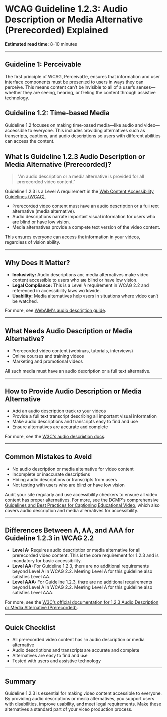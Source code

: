 <!--
title: 1.2.3 - Audio Description or Media Alternative (Prerecorded)
series: Making the Web Accessible for All
description: A practical guide to WCAG Guideline 1.2.3 (Audio Description or Media Alternative, Prerecorded)—what it means, why it matters, and how to make video content accessible for users who are blind or have low vision.
keywords: wcag 1.2.3, audio description, media alternative, accessibility, video accessibility, web standards, digital inclusion
image: WCAG-Series-1.2.3.png
imageAlt: Blue text on yellow background saying, "Web Content Accessibiilty Guiedlines (WCAG) 1.2.3 Explained, Audio Description or Media Alternative (Prerecorded)"
status: published
date: 2025-07-01
excerpt: This guideline ensures video content is accessible for users who are blind or have low vision with audio descriptions or media alternatives.
next: /wcag/WCAG-Guideline-1-2-4-Captions-Live-Explained, Guideline 1.2.4 - Captions (Live)
previous: /wcag/WCAG-Guideline-1-2-2-Captions-Prerecorded-Explained, Guideline 1.2.2 - Captions (Prerecorded)
-->

# **WCAG Guideline 1.2.3: Audio Description or Media Alternative (Prerecorded) Explained**

**Estimated read time:** 8–10 minutes

---

## **Guideline 1: Perceivable**

The first principle of WCAG, Perceivable, ensures that information and user interface components must be presented to users in ways they can perceive. This means content can’t be invisible to all of a user’s senses—whether they are seeing, hearing, or feeling the content through assistive technology.

## **Guideline 1.2: Time-based Media**

Guideline 1.2 focuses on making time-based media—like audio and video—accessible to everyone. This includes providing alternatives such as transcripts, captions, and audio descriptions so users with different abilities can access the content.

## **What Is Guideline 1.2.3 Audio Description or Media Alternative (Prerecorded)?**

<!-- [Illustration: Video player with audio description and transcript overlay] -->

> "An audio description or a media alternative is provided for all prerecorded video content."

Guideline 1.2.3 is a Level A requirement in the [Web Content Accessibility Guidelines (WCAG)](https://www.w3.org/WAI/WCAG22/quickref/#audio-description-or-media-alternative-prerecorded).

- Prerecorded video content must have an audio description or a full text alternative (media alternative).
- Audio descriptions narrate important visual information for users who are blind or have low vision.
- Media alternatives provide a complete text version of the video content.

This ensures everyone can access the information in your videos, regardless of vision ability.

---

## **Why Does It Matter?**

<!-- [Infographic: Video player, audio description icon, transcript] -->

- **Inclusivity:** Audio descriptions and media alternatives make video content accessible to users who are blind or have low vision.
- **Legal Compliance:** This is a Level A requirement in WCAG 2.2 and referenced in accessibility laws worldwide.
- **Usability:** Media alternatives help users in situations where video can’t be watched.

For more, see [WebAIM's audio description guide](https://webaim.org/techniques/captions/#descriptions).

---

## **What Needs Audio Description or Media Alternative?**

<!-- [Grid: Video player, online course, animation, all with audio description/transcript icons] -->

- Prerecorded video content (webinars, tutorials, interviews)
- Online courses and training videos
- Marketing and promotional videos

All such media must have an audio description or a full text alternative.

---

## **How to Provide Audio Description or Media Alternative**

<!-- [Side-by-side: Video with audio description, video with transcript]
[Example: Video player with audio description track enabled] -->

- Add an audio description track to your videos
- Provide a full text transcript describing all important visual information
- Make audio descriptions and transcripts easy to find and use
- Ensure alternatives are accurate and complete

For more, see the [W3C's audio description docs](https://www.w3.org/WAI/WCAG22/Understanding/audio-description-or-media-alternative-prerecorded.html).

---

## **Common Mistakes to Avoid**

<!-- [Do/Don't graphic: Left side with audio description/transcript, right side with missing alternatives] -->

- No audio description or media alternative for video content
- Incomplete or inaccurate descriptions
- Hiding audio descriptions or transcripts from users
- Not testing with users who are blind or have low vision

Audit your site regularly and use accessibility checkers to ensure all video content has proper alternatives. For more, see the DCMP's comprehensive [Guidelines and Best Practices for Captioning Educational Video](https://dcmp.org/learn/captioningkey), which also covers audio description and media alternatives for accessibility.

---

## **Differences Between A, AA, and AAA for Guideline 1.2.3 in WCAG 2.2**

<!-- [Infographic: Three columns labeled A, AA, AAA with example requirements for each] -->

- **Level A:** Requires audio description or media alternative for all prerecorded video content. This is the core requirement for 1.2.3 and is mandatory for basic accessibility.
- **Level AA:** For Guideline 1.2.3, there are no additional requirements beyond Level A in WCAG 2.2. Meeting Level A for this guideline also satisfies Level AA.
- **Level AAA:** For Guideline 1.2.3, there are no additional requirements beyond Level A in WCAG 2.2. Meeting Level A for this guideline also satisfies Level AAA.

For more, see the [W3C’s official documentation for 1.2.3 Audio Description or Media Alternative (Prerecorded)](https://www.w3.org/WAI/WCAG22/Understanding/audio-description-or-media-alternative-prerecorded.html).

---

## **Quick Checklist**

<!-- [Checklist graphic: Icons for each item (video, audio description, transcript, etc.)] -->

- All prerecorded video content has an audio description or media alternative
- Audio descriptions and transcripts are accurate and complete
- Alternatives are easy to find and use
- Tested with users and assistive technology

---

## **Summary**

<!-- [Illustration: User listening to an audio description while watching a video] -->

Guideline 1.2.3 is essential for making video content accessible to everyone. By providing audio descriptions or media alternatives, you support users with disabilities, improve usability, and meet legal requirements. Make these alternatives a standard part of your video production process.
